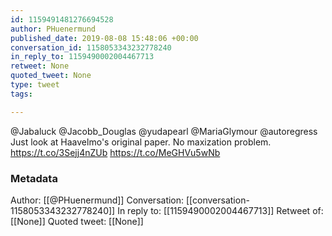 ```yaml
---
id: 1159491481276694528
author: PHuenermund
published_date: 2019-08-08 15:48:06 +00:00
conversation_id: 1158053343232778240
in_reply_to: 1159490002004467713
retweet: None
quoted_tweet: None
type: tweet
tags:

---
```


@Jabaluck @Jacobb_Douglas @yudapearl @MariaGlymour @autoregress Just look at Haavelmo's original paper. No maxization problem. https://t.co/3Sejj4nZUb https://t.co/MeGHVu5wNb

### Metadata

Author: [[@PHuenermund]]
Conversation: [[conversation-1158053343232778240]]
In reply to: [[1159490002004467713]]
Retweet of: [[None]]
Quoted tweet: [[None]]

